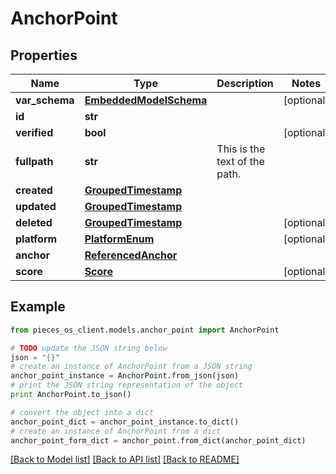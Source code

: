 # AnchorPoint


## Properties
Name | Type | Description | Notes
------------ | ------------- | ------------- | -------------
**var_schema** | [**EmbeddedModelSchema**](EmbeddedModelSchema.md) |  | [optional] 
**id** | **str** |  | 
**verified** | **bool** |  | [optional] 
**fullpath** | **str** | This is the text of the path. | 
**created** | [**GroupedTimestamp**](GroupedTimestamp.md) |  | 
**updated** | [**GroupedTimestamp**](GroupedTimestamp.md) |  | 
**deleted** | [**GroupedTimestamp**](GroupedTimestamp.md) |  | [optional] 
**platform** | [**PlatformEnum**](PlatformEnum.md) |  | [optional] 
**anchor** | [**ReferencedAnchor**](ReferencedAnchor.md) |  | 
**score** | [**Score**](Score.md) |  | [optional] 

## Example

```python
from pieces_os_client.models.anchor_point import AnchorPoint

# TODO update the JSON string below
json = "{}"
# create an instance of AnchorPoint from a JSON string
anchor_point_instance = AnchorPoint.from_json(json)
# print the JSON string representation of the object
print AnchorPoint.to_json()

# convert the object into a dict
anchor_point_dict = anchor_point_instance.to_dict()
# create an instance of AnchorPoint from a dict
anchor_point_form_dict = anchor_point.from_dict(anchor_point_dict)
```
[[Back to Model list]](../README.md#documentation-for-models) [[Back to API list]](../README.md#documentation-for-api-endpoints) [[Back to README]](../README.md)


